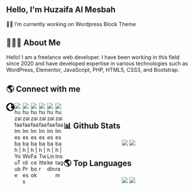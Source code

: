 ## Hello, I'm Huzaifa Al Mesbah
👨‍💻 I’m currently working on Wordpress Block Theme

## 👨🏿‍💻 About Me
Hello! I am a freelance web developer. I have been working in this field since 2020 and have developed expertise in various technologies such as WordPress, Elementor, JavaScript, PHP, HTML5, CSS3, and Bootstrap.


## 🌎 Connect with me  
[<img align="left" alt="Huzaifa.Im" width="22px" src="https://raw.githubusercontent.com/iconic/open-iconic/master/svg/globe.svg" style="color: blue;" />][website]
[<img align="left" alt="huzaifaalmesbah | YouTube" width="22px" src="https://cdn.jsdelivr.net/npm/simple-icons@v3/icons/youtube.svg" />][youtube]
[<img align="left" alt="huzaifaalmesbah | WordPress" width="22px" src="https://cdn.jsdelivr.net/npm/simple-icons@v3/icons/wordpress.svg" />][wordpress]
[<img align="left" alt="huzaifaalmesbah | Facebook" width="22px" src="https://cdn.jsdelivr.net/npm/simple-icons@v3/icons/facebook.svg" />][facebook]
[<img align="left" alt="huzaifaalmesbah | Twitter" width="22px" src="https://cdn.jsdelivr.net/npm/simple-icons@v3/icons/twitter.svg" />][twitter]
[<img align="left" alt="huzaifaalmesbah | LinkedIn" width="22px" src="https://cdn.jsdelivr.net/npm/simple-icons@v3/icons/linkedin.svg" />][linkedin]
[<img align="left" alt="huzaifaalmesbah | Instagram" width="22px" src="https://cdn.jsdelivr.net/npm/simple-icons@v3/icons/instagram.svg" />][instagram]
<br />

## 📊 Github Stats  
<div align="center">
	<img width="45%" src="https://github-readme-stats.vercel.app/api?username=huzaifaalmesbah&show_icons=true" />
	<img width="45%" src="https://github-profile-summary-cards.vercel.app/api/cards/profile-details?username=huzaifaalmesbah&theme=github&hide_border=true" />
</div>  

## 🌎 Top Languages
<div align="center">
	<img width="45%" src="https://github-profile-summary-cards.vercel.app/api/cards/repos-per-language?username=huzaifaalmesbah" />
	<img width="45%" src="https://github-profile-summary-cards.vercel.app/api/cards/most-commit-language?username=huzaifaalmesbah" />
</div>


[website]: https://huzaifa.im
[facebook]: https://web.facebook.com/huzaifanow
[wordpress]: https://profiles.wordpress.org/huzaifaalmesbah
[twitter]: https://twitter.com/huzaifaalmesbah
[youtube]: https://www.youtube.com/@huzaifaalmesbah
[instagram]: https://www.instagram.com/huzaifaalmesbah
[linkedin]: https://www.linkedin.com/in/huzaifaalmesbah

